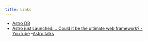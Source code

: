 ```yaml
---
title: Links
---
```


- [Astro DB](https://astro.build/db/)
- [Astro just Launched.... Could it be the ultimate web framework? - YouTube](https://www.youtube.com/watch?v=gxBkghlglTg)
-[Astro talks](https://gitnation.com/tags/astro/experts)
